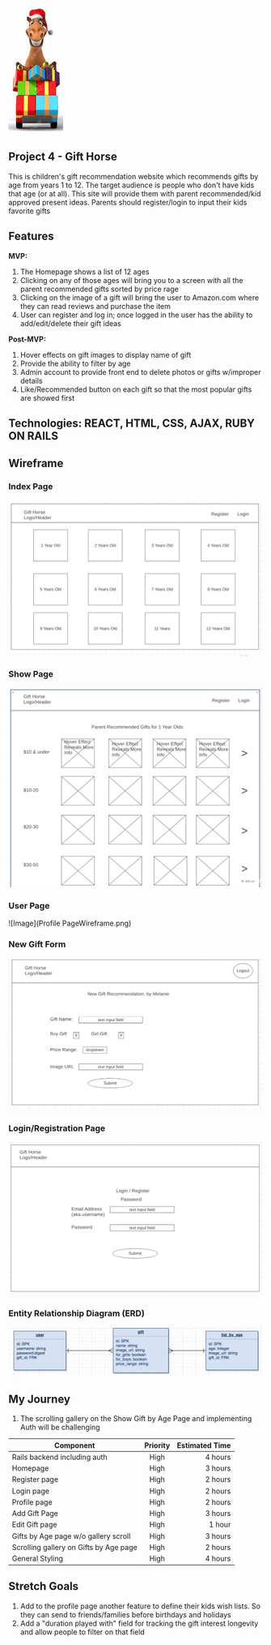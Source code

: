 ![Image](cartoon-horse.jpg)


## Project 4 - Gift Horse

This is children's gift recommendation website which recommends gifts by age from years 1 to 12.  The target audience is people who don't have kids that age (or at all).  This site will provide them with parent recommended/kid approved present ideas.
Parents should register/login to input their kids favorite gifts

## Features

**MVP:**

1. The Homepage shows a list of 12 ages
2. Clicking on any of those ages will bring you to a screen with all the parent recommended gifts sorted by price rage
2. Clicking on the image of a gift will bring the user to Amazon.com where they can read reviews and purchase the item
2. User can register and log in; once logged in the user has the ability to add/edit/delete their gift ideas

**Post-MVP:**

1. Hover effects on gift images to display name of gift
2. Provide the ability to filter by age
3. Admin account to provide front end to delete photos or gifts w/improper details
4. Like/Recommended button on each gift so that the most popular gifts are showed first


## Technologies: REACT, HTML, CSS, AJAX, RUBY ON RAILS


## Wireframe
### Index Page
![Image](homepage-wireframe.png)

### Show Page
![Image](GiftsbyAgeWireframe.png)

### User Page

![Image](Profile PageWireframe.png)

### New Gift Form

![Image](NewGiftFormWireframe.png)

### Login/Registration Page
![Image](LoginRegistrationPageWireframe.png)

### Entity Relationship Diagram (ERD) 
![Image](gifthorse-erd2.png)

## My Journey
1. The scrolling gallery on the Show Gift by Age Page and implementing Auth will be challenging

| Component     | Priority          | Estimated Time |
| ------------- |:-------------:| -----:|
| Rails backend including auth    | High | 4 hours |
| Homepage     | High      |  3 hours |
| Register page| High  |  2 hours |
| Login page| High  |  2 hours |
| Profile page| High  |  2 hours |
| Add Gift Page| High  |  3 hours |
| Edit Gift page| High  |  1 hour |
| Gifts by Age page w/o gallery scroll| High  |  3 hours |
| Scrolling gallery on Gifts by Age page| High  | 2  hours |
| General Styling| High  |  4 hours |


## Stretch Goals

1) Add to the profile page another feature to define their kids wish lists.  So they can send to friends/families before birthdays and holidays
2) Add a "duration played with" field for tracking the gift interest longevity and allow people to filter on that field

